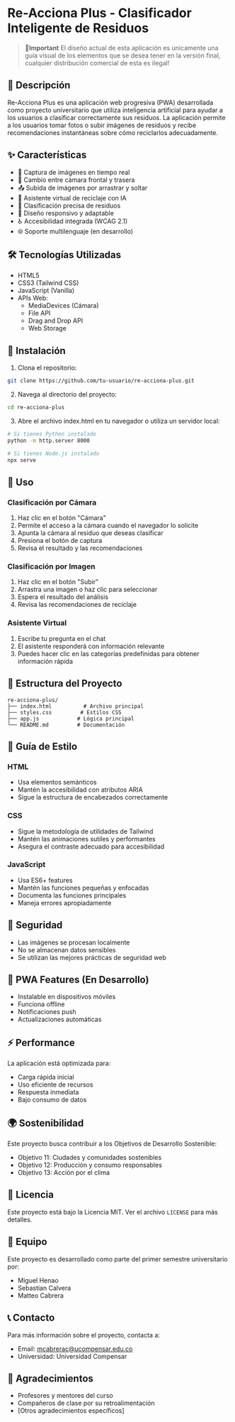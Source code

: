 # Re-Acciona Plus - Clasificador Inteligente de Residuos

>**📌Important**
>El diseño actual de esta aplicación es unicamente una guía visual de los elementos que se desea tener en la versión final, cualquier distribución comercial de esta es ilegal!

## 🌱 Descripción

Re-Acciona Plus es una aplicación web progresiva (PWA) desarrollada como proyecto universitario que utiliza inteligencia artificial para ayudar a los usuarios a clasificar correctamente sus residuos. La aplicación permite a los usuarios tomar fotos o subir imágenes de residuos y recibe recomendaciones instantáneas sobre cómo reciclarlos adecuadamente.

## ✨ Características

- 📸 Captura de imágenes en tiempo real
- 🔄 Cambio entre cámara frontal y trasera
- 📤 Subida de imágenes por arrastrar y soltar
- 🤖 Asistente virtual de reciclaje con IA
- 🎯 Clasificación precisa de residuos
- 📱 Diseño responsivo y adaptable
- ♿ Accesibilidad integrada (WCAG 2.1)
- 🌐 Soporte multilenguaje (en desarrollo)

## 🛠️ Tecnologías Utilizadas

- HTML5
- CSS3 (Tailwind CSS)
- JavaScript (Vanilla)
- APIs Web:
  - MediaDevices (Cámara)
  - File API
  - Drag and Drop API
  - Web Storage

## 🚀 Instalación

1. Clona el repositorio:
```bash
git clone https://github.com/tu-usuario/re-acciona-plus.git
```

2. Navega al directorio del proyecto:
```bash
cd re-acciona-plus
```

3. Abre el archivo index.html en tu navegador o utiliza un servidor local:
```bash
# Si tienes Python instalado
python -m http.server 8000

# Si tienes Node.js instalado
npx serve
```

## 📖 Uso

### Clasificación por Cámara

1. Haz clic en el botón "Cámara"
2. Permite el acceso a la cámara cuando el navegador lo solicite
3. Apunta la cámara al residuo que deseas clasificar
4. Presiona el botón de captura
5. Revisa el resultado y las recomendaciones

### Clasificación por Imagen

1. Haz clic en el botón "Subir"
2. Arrastra una imagen o haz clic para seleccionar
3. Espera el resultado del análisis
4. Revisa las recomendaciones de reciclaje

### Asistente Virtual

1. Escribe tu pregunta en el chat
2. El asistente responderá con información relevante
3. Puedes hacer clic en las categorías predefinidas para obtener información rápida

## 🔧 Estructura del Proyecto

```
re-acciona-plus/
├── index.html          # Archivo principal
├── styles.css         # Estilos CSS
├── app.js            # Lógica principal
└── README.md         # Documentación
```

## 📝 Guía de Estilo

### HTML
- Usa elementos semánticos
- Mantén la accesibilidad con atributos ARIA
- Sigue la estructura de encabezados correctamente

### CSS
- Sigue la metodología de utilidades de Tailwind
- Mantén las animaciones sutiles y performantes
- Asegura el contraste adecuado para accesibilidad

### JavaScript
- Usa ES6+ features
- Mantén las funciones pequeñas y enfocadas
- Documenta las funciones principales
- Maneja errores apropiadamente

## 🔐 Seguridad

- Las imágenes se procesan localmente
- No se almacenan datos sensibles
- Se utilizan las mejores prácticas de seguridad web

## 📱 PWA Features (En Desarrollo)

- Instalable en dispositivos móviles
- Funciona offline
- Notificaciones push
- Actualizaciones automáticas

## ⚡ Performance

La aplicación está optimizada para:
- Carga rápida inicial
- Uso eficiente de recursos
- Respuesta inmediata
- Bajo consumo de datos

## 🌍 Sostenibilidad

Este proyecto busca contribuir a los Objetivos de Desarrollo Sostenible:
- Objetivo 11: Ciudades y comunidades sostenibles
- Objetivo 12: Producción y consumo responsables
- Objetivo 13: Acción por el clima

## 📄 Licencia

Este proyecto está bajo la Licencia MIT. Ver el archivo `LICENSE` para más detalles.

## 👥 Equipo

Este proyecto es desarrollado como parte del primer semestre universitario por:
- Miguel Henao
- Sebastian Calvera
- Matteo Cabrera

## 📞 Contacto

Para más información sobre el proyecto, contacta a:
- Email: mcabrerac@ucompensar.edu.co
- Universidad: Universidad Compensar

## 🙏 Agradecimientos

- Profesores y mentores del curso
- Compañeros de clase por su retroalimentación
- [Otros agradecimientos específicos]
